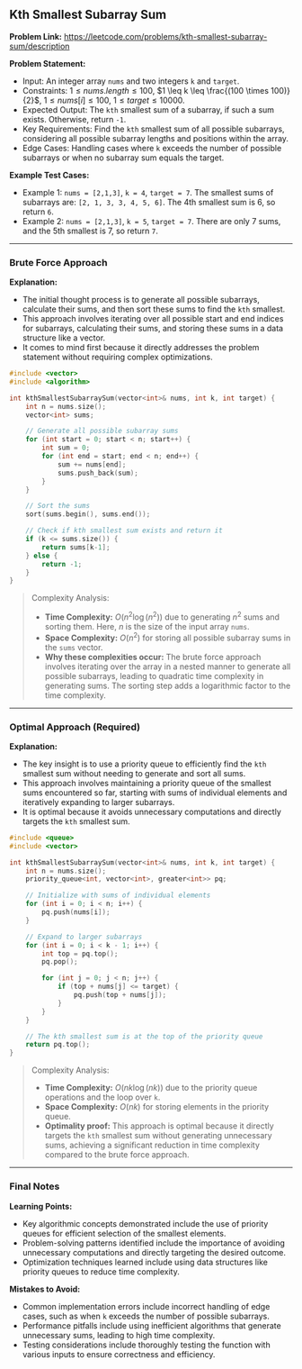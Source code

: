 ## Kth Smallest Subarray Sum
**Problem Link:** https://leetcode.com/problems/kth-smallest-subarray-sum/description

**Problem Statement:**
- Input: An integer array `nums` and two integers `k` and `target`.
- Constraints: $1 \leq nums.length \leq 100$, $1 \leq k \leq \frac{(100 \times 100)}{2}$, $1 \leq nums[i] \leq 100$, $1 \leq target \leq 10000$.
- Expected Output: The `kth` smallest sum of a subarray, if such a sum exists. Otherwise, return `-1`.
- Key Requirements: Find the `kth` smallest sum of all possible subarrays, considering all possible subarray lengths and positions within the array.
- Edge Cases: Handling cases where `k` exceeds the number of possible subarrays or when no subarray sum equals the target.

**Example Test Cases:**
- Example 1: `nums = [2,1,3]`, `k = 4`, `target = 7`. The smallest sums of subarrays are: `[2, 1, 3, 3, 4, 5, 6]`. The 4th smallest sum is 6, so return `6`.
- Example 2: `nums = [2,1,3]`, `k = 5`, `target = 7`. There are only 7 sums, and the 5th smallest is 7, so return `7`.

---

### Brute Force Approach
**Explanation:**
- The initial thought process is to generate all possible subarrays, calculate their sums, and then sort these sums to find the `kth` smallest.
- This approach involves iterating over all possible start and end indices for subarrays, calculating their sums, and storing these sums in a data structure like a vector.
- It comes to mind first because it directly addresses the problem statement without requiring complex optimizations.

```cpp
#include <vector>
#include <algorithm>

int kthSmallestSubarraySum(vector<int>& nums, int k, int target) {
    int n = nums.size();
    vector<int> sums;

    // Generate all possible subarray sums
    for (int start = 0; start < n; start++) {
        int sum = 0;
        for (int end = start; end < n; end++) {
            sum += nums[end];
            sums.push_back(sum);
        }
    }

    // Sort the sums
    sort(sums.begin(), sums.end());

    // Check if kth smallest sum exists and return it
    if (k <= sums.size()) {
        return sums[k-1];
    } else {
        return -1;
    }
}
```

> Complexity Analysis:
> - **Time Complexity:** $O(n^2 \log(n^2))$ due to generating $n^2$ sums and sorting them. Here, $n$ is the size of the input array `nums`.
> - **Space Complexity:** $O(n^2)$ for storing all possible subarray sums in the `sums` vector.
> - **Why these complexities occur:** The brute force approach involves iterating over the array in a nested manner to generate all possible subarrays, leading to quadratic time complexity in generating sums. The sorting step adds a logarithmic factor to the time complexity.

---

### Optimal Approach (Required)
**Explanation:**
- The key insight is to use a priority queue to efficiently find the `kth` smallest sum without needing to generate and sort all sums.
- This approach involves maintaining a priority queue of the smallest sums encountered so far, starting with sums of individual elements and iteratively expanding to larger subarrays.
- It is optimal because it avoids unnecessary computations and directly targets the `kth` smallest sum.

```cpp
#include <queue>
#include <vector>

int kthSmallestSubarraySum(vector<int>& nums, int k, int target) {
    int n = nums.size();
    priority_queue<int, vector<int>, greater<int>> pq;

    // Initialize with sums of individual elements
    for (int i = 0; i < n; i++) {
        pq.push(nums[i]);
    }

    // Expand to larger subarrays
    for (int i = 0; i < k - 1; i++) {
        int top = pq.top();
        pq.pop();

        for (int j = 0; j < n; j++) {
            if (top + nums[j] <= target) {
                pq.push(top + nums[j]);
            }
        }
    }

    // The kth smallest sum is at the top of the priority queue
    return pq.top();
}
```

> Complexity Analysis:
> - **Time Complexity:** $O(nk \log(nk))$ due to the priority queue operations and the loop over `k`.
> - **Space Complexity:** $O(nk)$ for storing elements in the priority queue.
> - **Optimality proof:** This approach is optimal because it directly targets the `kth` smallest sum without generating unnecessary sums, achieving a significant reduction in time complexity compared to the brute force approach.

---

### Final Notes
**Learning Points:**
- Key algorithmic concepts demonstrated include the use of priority queues for efficient selection of the smallest elements.
- Problem-solving patterns identified include the importance of avoiding unnecessary computations and directly targeting the desired outcome.
- Optimization techniques learned include using data structures like priority queues to reduce time complexity.

**Mistakes to Avoid:**
- Common implementation errors include incorrect handling of edge cases, such as when `k` exceeds the number of possible subarrays.
- Performance pitfalls include using inefficient algorithms that generate unnecessary sums, leading to high time complexity.
- Testing considerations include thoroughly testing the function with various inputs to ensure correctness and efficiency.